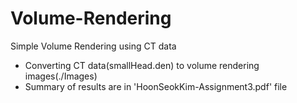 # Volume-Rendering
Simple Volume Rendering using CT data

  - Converting CT data(smallHead.den) to volume rendering images(./Images)
  - Summary of results are in 'HoonSeokKim-Assignment3.pdf' file

